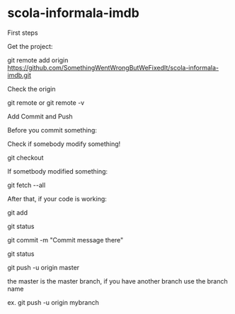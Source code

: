 # scola-informala-imdb
First steps

Get the project: 

git remote add origin https://github.com/SomethingWentWrongButWeFixedIt/scola-informala-imdb.git

Check the origin

git remote
or 
git remote -v

Add Commit and Push

Before you commit something: 

Check if somebody modify something!

git checkout

If sometbody modified something: 

git fetch --all

After that, if your code is working:

git add

git status

git commit -m "Commit message there"

git status

git push -u origin master

the master is the master branch, if you have another branch use the branch name

ex. git push -u origin mybranch

